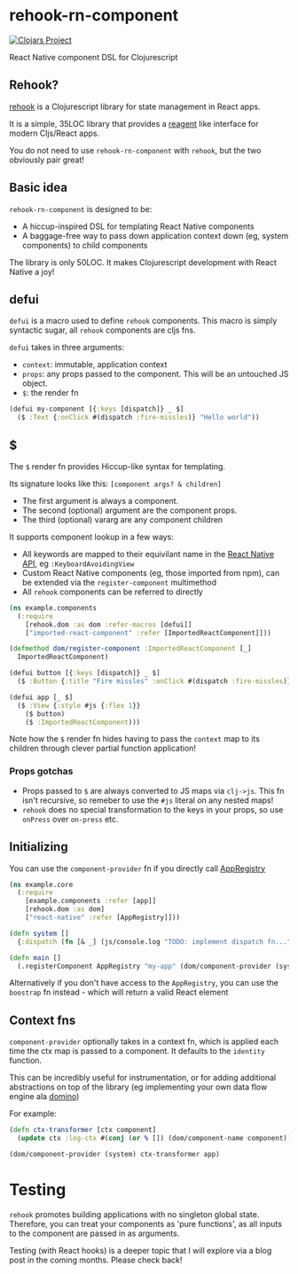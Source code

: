 # rehook-rn-component

[![Clojars Project](https://img.shields.io/clojars/v/wavejumper/rehook-rn-component.svg)](https://clojars.org/wavejumper/rehook-rn-component)

React Native component DSL for Clojurescript

## Rehook?

[rehook](https://github.com/wavejumper/rehook/) is a Clojurescript library for state management in React apps. 

It is a simple, 35LOC library that provides a [reagent](https://github.com/reagent-project/reagent) like interface for modern Cljs/React apps.

You do not need to use `rehook-rn-component` with `rehook`, but the two obviously pair great! 

## Basic idea

`rehook-rn-component` is designed to be: 

* A hiccup-inspired DSL for templating React Native components
* A baggage-free way to pass down application context down (eg, system components) to child components

The library is only 50LOC. It makes Clojurescript development with React Native a joy!

## defui 

`defui` is a macro used to define `rehook` components. This macro is simply syntactic sugar, all `rehook` components are cljs fns.

`defui` takes in three arguments:

* `context`: immutable, application context
* `props`: any props passed to the component. This will be an untouched JS object.
* `$`: the render fn

```clojure
(defui my-component [{:keys [dispatch]} _ $] 
  ($ :Text {:onClick #(dispatch :fire-missles)} "Hello world"))
```

## $

The `$` render fn provides Hiccup-like syntax for templating. 

Its signature looks like this: 
`[component args? & children]`

* The first argument is always a component. 
* The second (optional) argument are the component props.
* The third (optional) vararg are any component children

It supports component lookup in a few ways:

* All keywords are mapped to their equivilant name in the [React Native API](https://facebook.github.io/react-native/docs/activityindicator), eg `:KeyboardAvoidingView`
* Custom React Native components (eg, those imported from npm), can be extended via the `register-component` multimethod
* All `rehook` components can be referred to directly

```clojure 
(ns example.components
  (:require 
    [rehook.dom :as dom :refer-macros [defui]]
    ["imported-react-component" :refer [ImportedReactComponent]]))

(defmethod dom/register-component :ImportedReactComponent [_]
  ImportedReactComponent)

(defui button [{:keys [dispatch]} _ $]
  ($ :Button {:title "Fire missles" :onClick #(dispatch :fire-missles)}))

(defui app [_ $]
  ($ :View {:style #js {:flex 1}}
    ($ button)
    ($ :ImportedReactComponent)))
```

Note how the `$` render fn hides having to pass the `context` map to its children through clever partial function application!

### Props gotchas

* Props passed to `$` are always converted to JS maps via `clj->js`. This fn isn't recursive, so remeber to use the `#js` literal on any nested maps!
* `rehook` does no special transformation to the keys in your props, so use `onPress` over `on-press` etc.

## Initializing

You can use the `component-provider` fn if you directly call [AppRegistry](https://facebook.github.io/react-native/docs/appregistry)

```clojure 
(ns example.core
  (:require 
    [example.components :refer [app]]
    [rehook.dom :as dom]
    ["react-native" :refer [AppRegistry]]))

(defn system []
  {:dispatch (fn [& _] (js/console.log "TODO: implement dispatch fn..."))})

(defn main []
  (.registerComponent AppRegistry "my-app" (dom/component-provider (system) app))
```

Alternatively if you don't have access to the `AppRegistry`, you can use the `boostrap` fn instead - which will return a valid React element

## Context fns

`component-provider` optionally takes in a context fn, which is applied each time the ctx map is passed to a component. It defaults to the `identity` function.

This can be incredibly useful for instrumentation, or for adding additional abstractions on top of the library (eg implementing your own data flow engine ala [domino](https://domino-clj.github.io/))

For example:

```clojure 
(defn ctx-transformer [ctx component]  
  (update ctx :log-ctx #(conj (or % []) (dom/component-name component))))

(dom/component-provider (system) ctx-transformer app)
```

# Testing

`rehook` promotes building applications with no singleton global state.
 Therefore, you can treat your components as 'pure functions', as all inputs to the component are passed in as arguments.

Testing (with React hooks) is a deeper topic that I will explore via a blog post in the coming months. Please check back!

 
